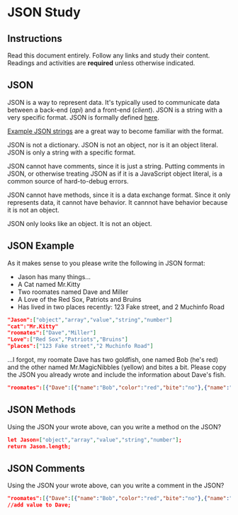 # JSON Study

## Instructions

Read this document entirely. Follow any links and study their content. Readings
and activities are **required** unless otherwise indicated.

## JSON

JSON is a way to represent data. It's typically used to communicate data between
a back-end (*api*) and a front-end (*client*). JSON is a string with a very
specific format. JSON is formally defined [here](http://www.json.org/).

[Example JSON strings](http://json.org/example.html) are a great way to become
familiar with the format.

JSON is not a dictionary. JSON is not an object, nor is it an object literal.
JSON is only a string with a specific format.

JSON cannot have comments, since it is just a string. Putting comments in JSON,
or otherwise treating JSON as if it is a JavaScript object literal, is a common
source of hard-to-debug errors.

JSON cannot have methods, since it is a data exchange format. Since it only
represents data, it cannot have behavior. It cannnot have behavior because it is
not an object.

JSON only looks like an object. It is not an object.

## JSON Example

As it makes sense to you please write the following in JSON format:

-  Jason has many things...
- A Cat named Mr.Kitty
- Two roomates named Dave and Miller
- A Love of the Red Sox, Patriots and Bruins
- Has lived in two places recently: 123 Fake street, and 2 Muchinfo Road

```json
"Jason":["object","array","value","string","number"]
"cat":"Mr.Kitty"
"roomates":["Dave","Miller"]
"Love":["Red Sox","Patriots","Bruins"]
"places":["123 Fake street","2 Muchinfo Road"]


```

...I forgot, my roomate Dave has two goldfish, one named Bob (he's red) and the
other named Mr.MagicNibbles (yellow) and bites a bit. Please copy the JSON you
already wrote and include the information about Dave's fish.

```json
"roomates":[{"Dave":[{"name":"Bob","color":"red","bite":"no"},{"name":"Mr.MagicNibbles","color":"yellow","bite":"a bit"}]},"Miller"]
```

## JSON Methods

Using the JSON your wrote above, can you write a method on the JSON?

```json
let Jason=["object","array","value","string","number"];
return Jason.length;
```

## JSON Comments

Using the JSON your wrote above, can you write a comment in the JSON?

```json
"roomates":[{"Dave":[{"name":"Bob","color":"red","bite":"no"},{"name":"Mr.MagicNibbles","color":"yellow","bite":"a bit"}]},"Miller"]
//add value to Dave;
```
